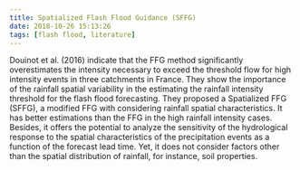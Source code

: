 ```yaml
---
title: Spatialized Flash Flood Guidance (SFFG)
date: 2018-10-26 15:13:26
tags: [flash flood, literature]
---
```


Douinot et al. (2016) indicate that the FFG method significantly overestimates the intensity necessary to exceed the threshold flow for high intensity events in three catchments in France. They show the importance of the rainfall spatial variability in the estimating the rainfall intensity threshold for the flash flood forecasting. They proposed a Spatialized FFG (SFFG), a modified FFG with considering rainfall spatial characteristics. It has better estimations than the FFG in the high rainfall intensity cases. Besides, it offers the potential to analyze the sensitivity of the hydrological response to the spatial characteristics of the precipitation events as a function of the forecast lead time.  Yet, it does not consider factors other than the spatial distribution of rainfall, for instance, soil properties.
